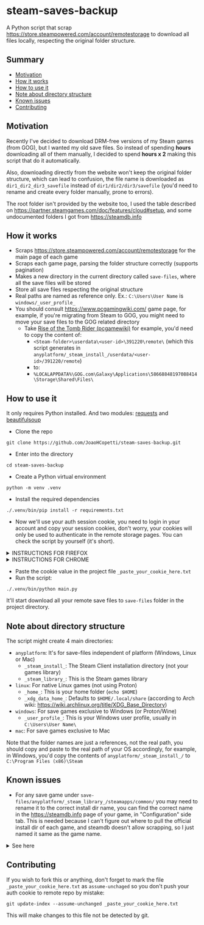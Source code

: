 # steam-saves-backup

A Python script that scrap https://store.steampowered.com/account/remotestorage to download all files locally, respecting the original folder structure.

## Summary
- [Motivation](#motivation)
- [How it works](#how-it-works)
- [How to use it](#how-to-use-it)
- [Note about directory structure](#note-about-directory-structure)
- [Known issues](#known-issues)
- [Contributing](#contributing)

## Motivation<a name="motivation"></a>
Recently I've decided to download DRM-free versions of my Steam games (from GOG), but I wanted my old save files. So instead of spending **hours** downloading all of them manually, I decided to spend **hours x 2** making this script that do it automatically. 

Also, downloading directly from the website won't keep the original folder structure, which can lead to confusion, the file name is downloaded as `dir1_dir2_dir3_savefile` instead of `dir1/dir2/dir3/savefile` (you'd need to rename and create every folder manually, prone to errors).

The root folder isn't provided by the website too, I used the table described on https://partner.steamgames.com/doc/features/cloud#setup, and some undocumented folders I got from https://steamdb.info

## How it works<a name="how-it-works"></a>
- Scraps https://store.steampowered.com/account/remotestorage for the main page of each game
- Scraps each game page, parsing the folder structure correctly (supports pagination)
- Makes a new directory in the current directory called `save-files`, where all the save files will be stored
- Store all save files respecting the original structure
- Real paths are named as reference only. Ex.: `C:\Users\User Name` is `windows/_user_profile_`
- You should consult https://www.pcgamingwiki.com/ game page, for example, if you're migrating from Steam to GOG, you might need to move your save files to the GOG related directory
  - Take [Rise of the Tomb Rider (pcgamewiki)](https://www.pcgamingwiki.com/wiki/Rise_of_the_Tomb_Raider#Save_game_data_location) for example, you'd need to copy the content of:
    - `<Steam-folder>\userdata\<user-id>\391220\remote\` (which this script generates in `anyplatform/_steam_install_/userdata/<user-id>/391220/remote`)
    - to:
    - `%LOCALAPPDATA%\GOG.com\Galaxy\Applications\58668848197088414\Storage\Shared\Files\`

## How to use it<a name="#how-to-use-it"></a>
It only requires Python installed. And two modules: [requests](https://pypi.org/project/requests/) and [beautifulsoup](https://pypi.org/project/BeautifulSoup/)

- Clone the repo
```
git clone https://github.com/JoaoHCopetti/steam-saves-backup.git
```

- Enter into the directory
```
cd steam-saves-backup
```
- Create a Python virtual environment
```
python -m venv .venv
```

- Install the required dependencies
```
./.venv/bin/pip install -r requirements.txt
```

- Now we'll use your auth session cookie, you need to login in your account and copy your session cookies, don't worry, your cookies will only be used to authenticate in the remote storage pages. You can check the script by yourself (it's short).

<details>
  <summary>
    INSTRUCTIONS FOR FIREFOX
  </summary>
  
  - Access https://store.steampowered.com
  - Login in your account (skip if you're logged already)
  - Open the DevTools (F12)
  - Go to Network tab, make sure "All" is selected
  <img width="1288" height="484" alt="image" src="https://github.com/user-attachments/assets/4a28af35-3408-4ee8-ac1f-c1912d244ecf" />
  
  - Refresh the page with DevTools open
  - Click on the very first item of this list (you might need to scroll up)
  - It'll open a new panel in the right called `Headers`
  - Scroll down a little until you see `Cookie:`
  - Right click in the value and `Copy Value`
  <img width="1079" height="532" alt="image" src="https://github.com/user-attachments/assets/d6827642-be50-4934-b08c-4fc899562cb8" />
</details>

<details>
  <summary>
    INSTRUCTIONS FOR CHROME
  </summary>
  
  - Access https://store.steampowered.com
  - Login in your account (skip if you're logged already)
  - Open the DevTools (F12)
  - Go to Network tab, make sure "All" is selected
<img width="1293" height="431" alt="image" src="https://github.com/user-attachments/assets/ff038ad8-5004-4743-8a28-ee6cc2141d4f" />

   - Refresh the page with DevTools open
   - Click on the very first item of this list (you might need to scroll up)
   - It'll open a new panel in the right called `Headers`
   - Scroll down a little until you see `Cookie:`
   - Double click the cookie value, then right click and copy it
<img width="1392" height="721" alt="image" src="https://github.com/user-attachments/assets/d39f381d-7174-49db-89dd-3b35961342db" />

</details>

- Paste the cookie value in the project file `_paste_your_cookie_here.txt`
- Run the script:
```
./.venv/bin/python main.py
```

It'll start download all your remote save files to `save-files` folder in the project directory.

## Note about directory structure<a name="#note-about-directory-structure"></a>
The script might create 4 main directories:
- `anyplatform`: It's for save-files independent of platform (Windows, Linux or Mac)
  - `_steam_install_`: The Steam Client installation directory (not your games library)
  - `_steam_library_`: This is the Steam games library
- `linux`: For native Linux games (not using Proton)
  - `_home_`: This is your home folder (`echo $HOME`)
  - `_xdg_data_home_`: Defaults to `$HOME/.local/share` (according to Arch wiki: https://wiki.archlinux.org/title/XDG_Base_Directory)
- `windows`: For save games exclusive to Windows (or Proton/Wine)
   - `_user_profile_`: This is your Windows user profile, usually in `C:\Users\User Name\`
- `mac`: For save games exclusive to Mac

Note that the folder names are just a references, not the real path, you should copy and paste to the real path of your OS accordingly, for example, in Windows, you'd copy the contents of `anyplatform/_steam_install_/` to `C:\Program Files (x86)\Steam`

## Known issues<a name="known-issues"></a>
- For any save game under `save-files/anyplatform/_steam_library_/steamapps/common/` you may need to rename it to the correct install dir name, you can find the correct name in the https://steamdb.info page of your game, in "Configuration" side tab. This is needed because I can't figure out where to pull the official install dir of each game, and steamdb doesn't allow scrapping, so I just named it same as the game name.
<details>
  <summary>See here</summary>
  https://steamdb.info/app/70/config/
  <img width="924" height="570" alt="image" src="https://github.com/user-attachments/assets/7c2a73c3-c112-4e95-b153-f04a673da3b7" />
</details>

## Contributing<a name="#contributing"></a>
If you wish to fork this or anything, don't forget to mark the file `_paste_your_cookie_here.txt` as `assume-unchaged` so you don't push your auth cookie to remote repo by mistake:
```
git update-index --assume-unchanged _paste_your_cookie_here.txt
```
This will make changes to this file not be detected by git.

